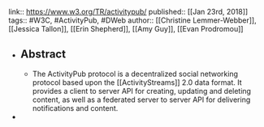 link:: https://www.w3.org/TR/activitypub/
published:: [[Jan 23rd, 2018]]
tags:: #W3C, #ActivityPub, #DWeb 
author:: [[Christine Lemmer-Webber]], [[Jessica Tallon]], [[Erin Shepherd]], [[Amy Guy]], [[Evan Prodromou]]

- ## Abstract
	- The ActivityPub protocol is a decentralized social networking protocol based upon the [[ActivityStreams]] 2.0 data format. It provides a client to server API for creating, updating and deleting content, as well as a federated server to server API for delivering notifications and content.
-
